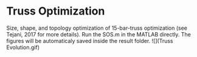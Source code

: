 # Truss Optimization

Size, shape, and topology optimization of 15-bar-truss optimization (see Tejani, 2017 for more details).
Run the SOS.m in the MATLAB directly. 
The figures will be automaticaly saved inside the result folder.
![](Truss Evolution.gif)
